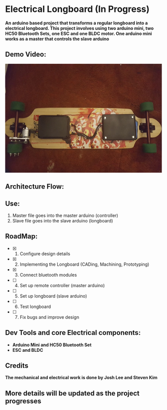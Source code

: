 # Electrical Longboard (In Progress)

**An arduino based project that transforms a regular longboard into a electrical longboard.
This project involves using two arduino mini, two HC50 Bluetooth Sets, one ESC and one BLDC motor. One arduino mini works as a master that controls the slave arduino**

## Demo Video:
<img src="./img/e-longboard.jpg" width="650" height="350" />

## Architecture Flow:

## Use:
1. Master file goes into the master arduino (controller)
2. Slave file goes into the slave arduino (longboard)

## RoadMap:
  - [x] 1. Configure design details
  - [x] 2. Implementing the Longboard (CADing, Machining, Prototyping)
  - [x] 3. Connect bluetooth modules
  - [ ] 4. Set up remote controller (master arduino)
  - [ ] 5. Set up longboard (slave arduino)
  - [ ] 6. Test longboard
  - [ ] 7. Fix bugs and improve design

## Dev Tools and core Electrical components:
* **Arduino Mini and HC50 Bluetooth Set** 
* **ESC and BLDC**

## Credits
**The mechanical and electrical work is done by Josh Lee and Steven Kim**

## More details will be updated as the project progresses